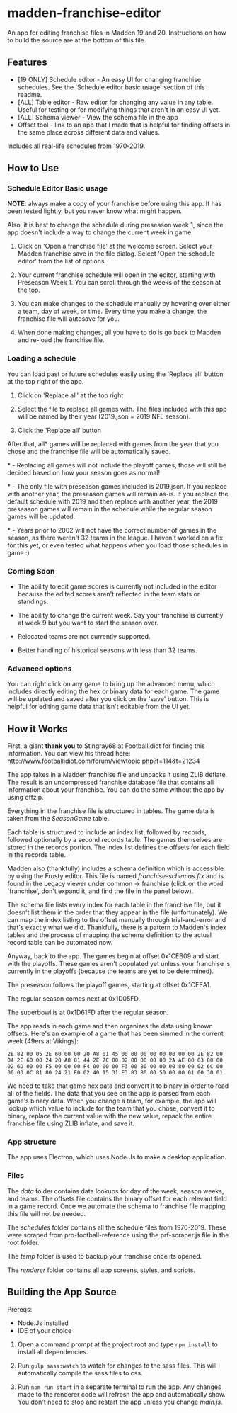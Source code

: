 # madden-franchise-editor

An app for editing franchise files in Madden 19 and 20. Instructions on how to build the source are at the bottom of this file.

## Features
- [19 ONLY] Schedule editor - An easy UI for changing franchise schedules. See the 'Schedule editor basic usage' section of this readme.
- [ALL] Table editor - Raw editor for changing any value in any table. Useful for testing or for modifying things that aren't in an easy UI yet.
- [ALL] Schema viewer - View the schema file in the app
- Offset tool - link to an app that I made that is helpful for finding offsets in the same place across different data and values.


Includes all real-life schedules from 1970-2019.

## How to Use

### Schedule Editor Basic usage
**NOTE**: always make a copy of your franchise before using this app. It has been tested lightly, but you never know what might happen.

Also, it is best to change the schedule during preseason week 1, since the app doesn't include a way to change the current week in game.

1. Click on 'Open a franchise file' at the welcome screen. Select your Madden franchise save in the file dialog. Select 'Open the schedule editor' from the list of options.

1. Your current franchise schedule will open in the editor, starting with Preseason Week 1. You can scroll through the weeks of the season at the top.

1. You can make changes to the schedule manually by hovering over either a team, day of week, or time. Every time you make a change, the franchise file will autosave for you.

1. When done making changes, all you have to do is go back to Madden and re-load the franchise file.

### Loading a schedule
You can load past or future schedules easily using the 'Replace all' button at the top right of the app.

1. Click on 'Replace all' at the top right

1. Select the file to replace all games with. The files included with this app will be named by their year (2019.json = 2019 NFL season).

1. Click the 'Replace all' button

After that, all* games will be replaced with games from the year that you chose and the franchise file will be automatically saved.

\* - Replacing all games will not include the playoff games, those will still be decided based on how your season goes as normal!

\* - The only file with preseason games included is 2019.json. If you replace with another year, the preseason games will remain as-is. If you replace the default schedule with 2019 and then replace with another year, the 2019 preseason games will remain in the schedule while the regular season games will be updated.

\* - Years prior to 2002 will not have the correct number of games in the season, as there weren't 32 teams in the league. I haven't worked on a fix for this yet, or even tested what happens when you load those schedules in game :)

### Coming Soon
- The ability to edit game scores is currently not included in the editor because the edited scores aren't reflected in the team stats or standings.

- The ability to change the current week. Say your franchise is currently at week 9 but you want to start the season over.

- Relocated teams are not currently supported.

- Better handling of historical seasons with less than 32 teams.

### Advanced options
You can right click on any game to bring up the advanced menu, which includes directly editing the hex or binary data for each game. The game will be updated and saved after you click on the 'save' button. This is helpful for editing game data that isn't editable from the UI yet.

## How it Works
First, a giant **thank you** to Stingray68 at FootballIdiot for finding this information. You can view his thread here: http://www.footballidiot.com/forum/viewtopic.php?f=114&t=21234

The app takes in a Madden franchise file and unpacks it using ZLIB deflate. The result is an uncompressed franchise database file that contains all information about your franchise. You can do the same without the app by using offzip.

Everything in the franchise file is structured in tables. The game data is taken from the *SeasonGame* table.

Each table is structured to include an index list, followed by records, followed optionally by a second records table. The games themselves are stored in the records portion. The index list defines the offsets for each field in the records table.

Madden also (thankfully) includes a schema definition which is accessible by using the Frosty editor. This file is named *franchise-schemas.ftx* and is found in the Legacy viewer under common -> franchise (click on the word 'franchise', don't expand it, and find the file in the panel below).

The schema file lists every index for each table in the franchise file, but it doesn't list them in the order that they appear in the file (unfortunately). We can map the index listing to the offset manually through trial-and-error and that's exactly what we did. Thankfully, there is a pattern to Madden's index tables and the process of mapping the schema definition to the actual record table can be automated now.

Anyway, back to the app. The games begin at offset 0x1CEB09 and start with the playoffs. These games aren't populated yet unless your franchise is currently in the playoffs (because the teams are yet to be determined). 

The preseason follows the playoff games, starting at offset 0x1CEEA1.

The regular season comes next at 0x1D05FD.

The superbowl is at 0x1D61FD after the regular season.

The app reads in each game and then organizes the data using known offsets. Here's an example of a game that has been simmed in the current week (49ers at Vikings):

    2E 82 00 05 2E 60 00 00 20 A8 01 45 00 00 00 00 00 00 00 00 2E 82 00 04 2E 60 00 24 20 A8 01 44 2E 7C 00 02 00 00 00 00 2A AE 00 03 80 00 02 6D 00 00 F5 00 00 00 F4 00 00 00 F3 00 80 00 00 00 80 00 02 6C 00 00 03 0C 81 80 24 21 E0 02 40 15 31 E3 83 80 00 50 00 00 01 00 30 01

We need to take that game hex data and convert it to binary in order to read all of the fields. The data that you see on the app is parsed from each game's binary data. When you change a team, for example, the app will lookup which value to include for the team that you chose, convert it to binary, replace the current value with the new value, repack the entire franchise file using ZLIB inflate, and save it.

### App structure
The app uses Electron, which uses Node.Js to make a desktop application.

### Files
The *data* folder contains data lookups for day of the week, season weeks, and teams. The offsets file contains the binary offset for each relevant field in a game record. Once we automate the schema to franchise file mapping, this file will not be needed.

The *schedules* folder contains all the schedule files from 1970-2019. These were scraped from pro-football-reference using the prf-scraper.js file in the root folder.

The *temp* folder is used to backup your franchise once its opened.

The *renderer* folder contains all app screens, styles, and scripts.

## Building the App Source
Prereqs:
- Node.Js installed
- IDE of your choice

1. Open a command prompt at the project root and type `npm install` to install all dependencies.

1. Run `gulp sass:watch` to watch for changes to the sass files. This will automatically compile the sass files to css.

1. Run `npm run start` in a separate terminal to run the app. Any changes made to the renderer code will refresh the app and automatically show. You don't need to stop and restart the app unless you change *main.js*.
